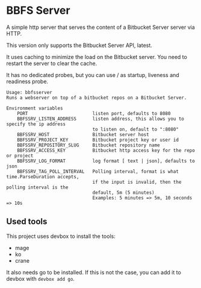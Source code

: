 # BBFS Server

A simple http server that serves the content of a Bitbucket Server server via HTTP.

This version only supports the Bitbucket Server API, latest.

It uses caching to minimize the load on the Bitbucket server. 
You need to restart the server to clear the cache.

It has no dedicated probes, but you can use / as startup, liveness and readiness probe.

```
Usage: bbfsserver
Runs a webserver on top of a bitbucket repos on a Bitbucket Server.

Environment variables
    PORT                        listen port, defaults to 8080
    BBFSSRV_LISTEN_ADDRESS      listen address, this allows you to specify the ip address 
                                to listen on, default to ":8080"
    BBFSSRV_HOST                Bitbucket server host
    BBFSSRV_PROJECT_KEY         Bitbucket project key or user id
    BBFSSRV_REPOSITORY_SLUG     Bitbucket repository name
    BBFSSRV_ACCESS_KEY          Bitbucket http access key for the repo or project
    BBFSSRV_LOG_FORMAT          log format [ text | json], defaults to json
    BBFSSRV_TAG_POLL_INTERVAL   Polling interval, format is what time.ParseDuration accepts,
                                if the input is invalid, then the polling interval is the 
                                default, 5m (5 minutes)
                                Examples: 5 minutes => 5m, 10 seconds => 10s
```

## Used tools

This project uses devbox to install the tools:
* mage
* ko
* crane

It also needs go to be installed. If this is not the case, you can add it to devbox with ```devbox add go```.
